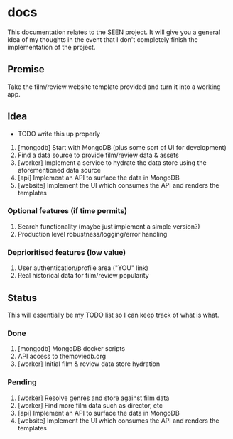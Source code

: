 # docs

This documentation relates to the SEEN project. It will give you a general idea of my thoughts in the event that I don't completely finish the implementation of the project.

## Premise

Take the film/review website template provided and turn it into a working app.

## Idea

* TODO write this up properly

1. [mongodb] Start with MongoDB (plus some sort of UI for development)
2. Find a data source to provide film/review data & assets
3. [worker] Implement a service to hydrate the data store using the aforementioned data source
4. [api] Implement an API to surface the data in MongoDB
5. [website] Implement the UI which consumes the API and renders the templates

### Optional features (if time permits)

1. Search functionality (maybe just implement a simple version?)
2. Production level robustness/logging/error handling

### Deprioritised features (low value)

1. User authentication/profile area ("YOU" link)
2. Real historical data for film/review popularity

## Status

This will essentially be my TODO list so I can keep track of what is what.

### Done

1. [mongodb] MongoDB docker scripts
2. API access to themoviedb.org
3. [worker] Initial film & review data store hydration

### Pending

1. [worker] Resolve genres and store against film data
2. [worker] Find more film data such as director, etc
3. [api] Implement an API to surface the data in MongoDB
4. [website] Implement the UI which consumes the API and renders the templates
